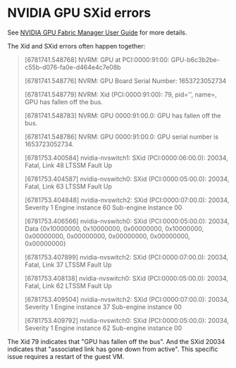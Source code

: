 # NVIDIA GPU SXid errors

See [NVIDIA GPU Fabric Manager User Guide](https://docs.nvidia.com/datacenter/tesla/pdf/fabric-manager-user-guide.pdf) for more details.

The Xid and SXid errors often happen together:

> [6781741.548768] NVRM: GPU at PCI:0000:91:00: GPU-b6c3b2be-c55b-d076-fa0e-d464e4c7e08b
>
> [6781741.548776] NVRM: GPU Board Serial Number: 1653723052734
>
> [6781741.548779] NVRM: Xid (PCI:0000:91:00): 79, pid='<unknown>', name=<unknown>, GPU has fallen off the bus.
>
> [6781741.548783] NVRM: GPU 0000:91:00.0: GPU has fallen off the bus.
>
> [6781741.548786] NVRM: GPU 0000:91:00.0: GPU serial number is 1653723052734.
>
> [6781753.400584] nvidia-nvswitch1: SXid (PCI:0000:06:00.0): 20034, Fatal, Link 48 LTSSM Fault Up
>
> [6781753.404587] nvidia-nvswitch0: SXid (PCI:0000:05:00.0): 20034, Fatal, Link 63 LTSSM Fault Up
>
> [6781753.404848] nvidia-nvswitch2: SXid (PCI:0000:07:00.0): 20034, Severity 1 Engine instance 60 Sub-engine instance 00
>
> [6781753.406566] nvidia-nvswitch0: SXid (PCI:0000:05:00.0): 20034, Data {0x10000000, 0x10000000, 0x00000000, 0x10000000, 0x00000000, 0x00000000, 0x00000000, 0x00000000, 0x00000000}
>
> [6781753.407899] nvidia-nvswitch2: SXid (PCI:0000:07:00.0): 20034, Fatal, Link 37 LTSSM Fault Up
>
> [6781753.408138] nvidia-nvswitch0: SXid (PCI:0000:05:00.0): 20034, Fatal, Link 62 LTSSM Fault Up
>
> [6781753.409504] nvidia-nvswitch2: SXid (PCI:0000:07:00.0): 20034, Severity 1 Engine instance 37 Sub-engine instance 00
>
> [6781753.409792] nvidia-nvswitch0: SXid (PCI:0000:05:00.0): 20034, Severity 1 Engine instance 62 Sub-engine instance 00

The Xid 79 indicates that "GPU has fallen off the bus". And the SXid 20034 indicates that "associated link has gone down from active". This specific issue requires a restart of the guest VM.
